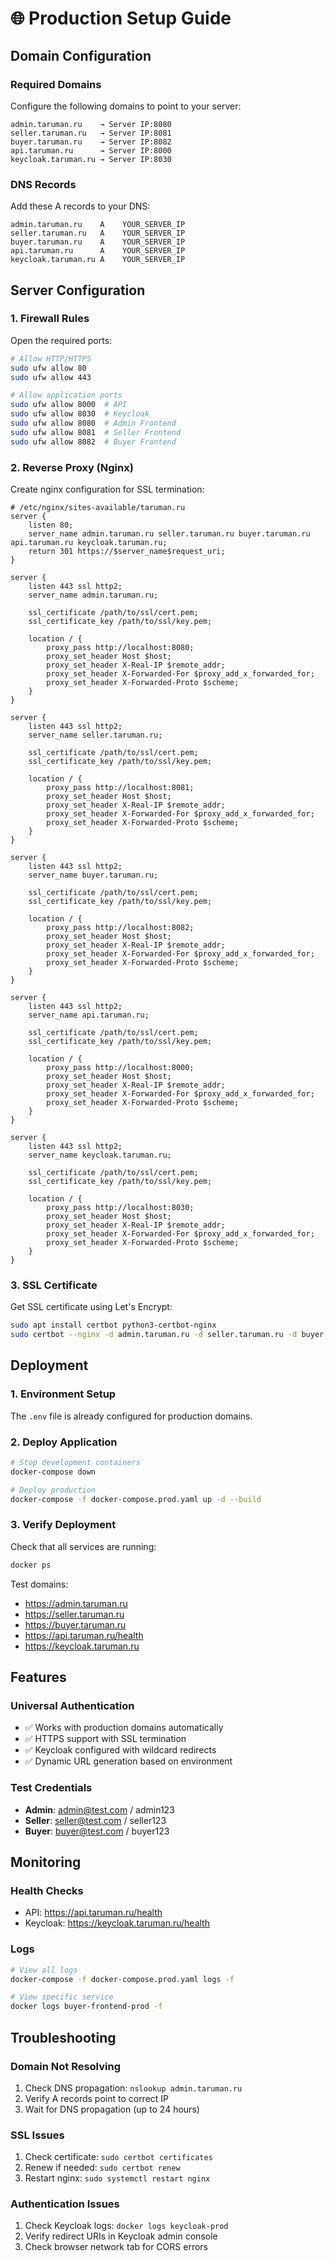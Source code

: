# 🌐 Production Setup Guide

## Domain Configuration

### Required Domains
Configure the following domains to point to your server:

```
admin.taruman.ru    → Server IP:8080
seller.taruman.ru   → Server IP:8081  
buyer.taruman.ru    → Server IP:8082
api.taruman.ru      → Server IP:8000
keycloak.taruman.ru → Server IP:8030
```

### DNS Records
Add these A records to your DNS:

```
admin.taruman.ru    A    YOUR_SERVER_IP
seller.taruman.ru   A    YOUR_SERVER_IP
buyer.taruman.ru    A    YOUR_SERVER_IP
api.taruman.ru      A    YOUR_SERVER_IP
keycloak.taruman.ru A    YOUR_SERVER_IP
```

## Server Configuration

### 1. Firewall Rules
Open the required ports:

```bash
# Allow HTTP/HTTPS
sudo ufw allow 80
sudo ufw allow 443

# Allow application ports
sudo ufw allow 8000  # API
sudo ufw allow 8030  # Keycloak
sudo ufw allow 8080  # Admin Frontend
sudo ufw allow 8081  # Seller Frontend  
sudo ufw allow 8082  # Buyer Frontend
```

### 2. Reverse Proxy (Nginx)
Create nginx configuration for SSL termination:

```nginx
# /etc/nginx/sites-available/taruman.ru
server {
    listen 80;
    server_name admin.taruman.ru seller.taruman.ru buyer.taruman.ru api.taruman.ru keycloak.taruman.ru;
    return 301 https://$server_name$request_uri;
}

server {
    listen 443 ssl http2;
    server_name admin.taruman.ru;
    
    ssl_certificate /path/to/ssl/cert.pem;
    ssl_certificate_key /path/to/ssl/key.pem;
    
    location / {
        proxy_pass http://localhost:8080;
        proxy_set_header Host $host;
        proxy_set_header X-Real-IP $remote_addr;
        proxy_set_header X-Forwarded-For $proxy_add_x_forwarded_for;
        proxy_set_header X-Forwarded-Proto $scheme;
    }
}

server {
    listen 443 ssl http2;
    server_name seller.taruman.ru;
    
    ssl_certificate /path/to/ssl/cert.pem;
    ssl_certificate_key /path/to/ssl/key.pem;
    
    location / {
        proxy_pass http://localhost:8081;
        proxy_set_header Host $host;
        proxy_set_header X-Real-IP $remote_addr;
        proxy_set_header X-Forwarded-For $proxy_add_x_forwarded_for;
        proxy_set_header X-Forwarded-Proto $scheme;
    }
}

server {
    listen 443 ssl http2;
    server_name buyer.taruman.ru;
    
    ssl_certificate /path/to/ssl/cert.pem;
    ssl_certificate_key /path/to/ssl/key.pem;
    
    location / {
        proxy_pass http://localhost:8082;
        proxy_set_header Host $host;
        proxy_set_header X-Real-IP $remote_addr;
        proxy_set_header X-Forwarded-For $proxy_add_x_forwarded_for;
        proxy_set_header X-Forwarded-Proto $scheme;
    }
}

server {
    listen 443 ssl http2;
    server_name api.taruman.ru;
    
    ssl_certificate /path/to/ssl/cert.pem;
    ssl_certificate_key /path/to/ssl/key.pem;
    
    location / {
        proxy_pass http://localhost:8000;
        proxy_set_header Host $host;
        proxy_set_header X-Real-IP $remote_addr;
        proxy_set_header X-Forwarded-For $proxy_add_x_forwarded_for;
        proxy_set_header X-Forwarded-Proto $scheme;
    }
}

server {
    listen 443 ssl http2;
    server_name keycloak.taruman.ru;
    
    ssl_certificate /path/to/ssl/cert.pem;
    ssl_certificate_key /path/to/ssl/key.pem;
    
    location / {
        proxy_pass http://localhost:8030;
        proxy_set_header Host $host;
        proxy_set_header X-Real-IP $remote_addr;
        proxy_set_header X-Forwarded-For $proxy_add_x_forwarded_for;
        proxy_set_header X-Forwarded-Proto $scheme;
    }
}
```

### 3. SSL Certificate
Get SSL certificate using Let's Encrypt:

```bash
sudo apt install certbot python3-certbot-nginx
sudo certbot --nginx -d admin.taruman.ru -d seller.taruman.ru -d buyer.taruman.ru -d api.taruman.ru -d keycloak.taruman.ru
```

## Deployment

### 1. Environment Setup
The `.env` file is already configured for production domains.

### 2. Deploy Application
```bash
# Stop development containers
docker-compose down

# Deploy production
docker-compose -f docker-compose.prod.yaml up -d --build
```

### 3. Verify Deployment
Check that all services are running:

```bash
docker ps
```

Test domains:
- https://admin.taruman.ru
- https://seller.taruman.ru  
- https://buyer.taruman.ru
- https://api.taruman.ru/health
- https://keycloak.taruman.ru

## Features

### Universal Authentication
- ✅ Works with production domains automatically
- ✅ HTTPS support with SSL termination
- ✅ Keycloak configured with wildcard redirects
- ✅ Dynamic URL generation based on environment

### Test Credentials
- **Admin**: admin@test.com / admin123
- **Seller**: seller@test.com / seller123
- **Buyer**: buyer@test.com / buyer123

## Monitoring

### Health Checks
- API: https://api.taruman.ru/health
- Keycloak: https://keycloak.taruman.ru/health

### Logs
```bash
# View all logs
docker-compose -f docker-compose.prod.yaml logs -f

# View specific service
docker logs buyer-frontend-prod -f
```

## Troubleshooting

### Domain Not Resolving
1. Check DNS propagation: `nslookup admin.taruman.ru`
2. Verify A records point to correct IP
3. Wait for DNS propagation (up to 24 hours)

### SSL Issues
1. Check certificate: `sudo certbot certificates`
2. Renew if needed: `sudo certbot renew`
3. Restart nginx: `sudo systemctl restart nginx`

### Authentication Issues
1. Check Keycloak logs: `docker logs keycloak-prod`
2. Verify redirect URIs in Keycloak admin console
3. Check browser network tab for CORS errors
